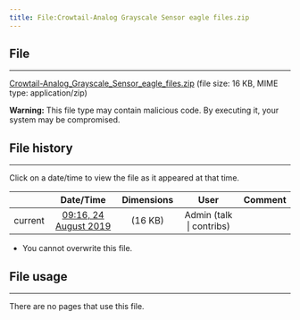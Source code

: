 ```yaml
---
title: File:Crowtail-Analog Grayscale Sensor eagle files.zip
---
```


## File
--------

[Crowtail-Analog_Grayscale_Sensor_eagle_files.zip](https://wiki.elecrow.com/images/c/c8/Crowtail-Analog_Grayscale_Sensor_eagle_files.zip) (file size: 16 KB, MIME type: application/zip)

**Warning:** This file type may contain malicious code. By executing it, your system may be compromised.

## File history
--------

Click on a date/time to view the file as it appeared at that time.

|         |                          Date/Time                           | Dimensions  |                             User                             | Comment |
| :-----: | :----------------------------------------------------------: | :---------: | :----------------------------------------------------------: | :-----: |
| current | [09:16, 24 August 2019](https://wiki.elecrow.com/images/c/c8/Crowtail-Analog_Grayscale_Sensor_eagle_files.zip) | (16 KB) | Admin (talk \| contribs) |         |

- You cannot overwrite this file.

## File usage
--------

There are no pages that use this file.